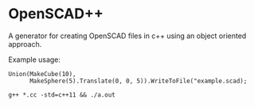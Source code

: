 # OpenSCAD++

A generator for creating OpenSCAD files in c++ using an object oriented approach.

Example usage:
```
Union(MakeCube(10),
      MakeSphere(5).Translate(0, 0, 5)).WriteToFile("example.scad);

g++ *.cc -std=c++11 && ./a.out
```
